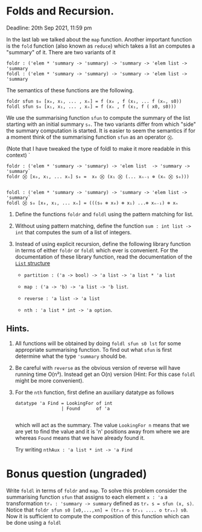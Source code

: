 # Folds and Recursion.

Deadline: 20th Sep 2021, 11:59 pm

In the last lab we talked about the `map` function. Another important
function is the `fold` function (also known as `reduce`) which takes a
list an computes a "summary" of it. There are two variants of it

```
foldr : ('elem * 'summary -> 'summary) -> 'summary -> 'elem list -> 'summary
foldl : ('elem * 'summary -> 'summary) -> 'summary -> 'elem list -> 'summary

```

The semantics of these functions are the following.

```
foldr sfun s₀ [x₀, x₁, ... , xₙ] = f (x₀ , f (x₁, ... f (xₙ, s0))
foldl sfun s₀ [x₁, x₁, ... , xₙ] = f (xₙ , f (x₁, f ( x0, s0)))
```

We use the summarising function `sfun` to compute the summary of the
list starting with an initial summary `s₀`. The two variants differ
from which "side" the summary computation is started.  It is easier to
seem the semantics if for a moment think of the summarising function
`sfun` as an operator `⛒`.

(Note that I have tweaked the type of foldl to make it more readable
in this context) `


```
foldr : ('elem * 'summary -> 'summary) -> 'elem list  -> 'summary -> 'summary`
foldr ⛒ [x₀, x₁, ... xₙ] s₀ =  x₀ ⛒ (x₁ ⛒ (... xₙ₋₁ ⊗ (xₙ ⛒ s₀)))


foldl : ('elem * 'summary -> 'summary) -> 'summary -> 'elem list -> 'summary`
foldl ⛒ s₀ [x₀, x₁, ... xₙ] = (((s₀ ⊗ x₀) ⊗ x₁) ...⊗ xₙ₋₁) ⊗ xₙ
```


1. Define the functions `foldr` and `foldl` using the pattern matching
   for list.

2. Without using pattern matching, define the function `sum : int list
   -> int` that computes the sum of a list of integers.

3. Instead of using explicit recursion, define the following library
   function in terms of either `foldr` or `foldl` which ever is
   convenient. For the documentation of these library function, read the
   documentation of the [`List`
   structure](http://sml-family.org/Basis/list.html)

   - `partition : ('a -> bool) -> 'a list -> 'a list * 'a list`

   - `map : ('a -> 'b) -> 'a list -> 'b list`.

   - `reverse : 'a list -> 'a list`

   - `nth : 'a list * int -> 'a option`.

## Hints.

1. All functions will be obtained by doing `foldl sfun s0 lst` for some
   appropriate summarising function. To find out what `sfun` is first
   determine what the type `'summary` should be.

2. Be careful with `reverse` as the obvious version of reverse will
   have running time O(n²). Instead get an O(n) version (Hint: For
   this case `foldl` might be more convenient).

3. For the `nth` function, first define an auxiliary datatype as follows

   ```
   datatype 'a Find = LookingFor of int
                    | Found      of 'a


   ```
   which will act as the summary. The value `LookingFor n` means that
   we are yet to find the value and it is 'n' positions away from where
   we are whereas `Found` means that we have already found it.

   Try writing `nthAux : 'a list * int -> 'a Find`


# Bonus question (ungraded)

Write `foldl` in terms of `foldr` and `map`. To solve this problem
consider the summarising function `sfun` that assigns to each element
`x : 'a` a transformation `trₓ : 'summary -> summary` defined as `trₓ
s = sfun (x, s)`. Notice that `foldr sfun s0 [x0,...,xn] = (trₓ₀ o
trₓ₁ .... o trₓₙ) s0`. Now it is sufficient to compute the composition
of this function which can be done using a `foldl`
